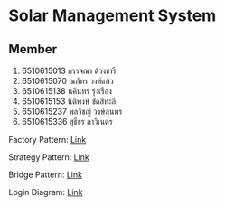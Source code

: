 # Solar Management System

## Member

1. 6510615013 กรรจณา ด้วงชารี
1. 6510615070 ณภัทร วงศ์แก้ว
1. 6510615138 นคินทร รุ่งเรือง
1. 6510615153 นิติพงษ์ ขัดสีทะลี
1. 6510615237 พลวิชญ์ วงษ์สุนทร
1. 6510615336 สุธีธร กาวิเนตร 

Factory Pattern: [Link](/classdiagram/Factory_pattern_diagram.pdf)

Strategy Pattern: [Link](/classdiagram/strategy_pattern_diagram.pdf)

Bridge Pattern: [Link](/classdiagram/bridge_pattern_diagram.pdf)

Login Diagram: [Link](/classdiagram/Login_class_diagram.pdf)